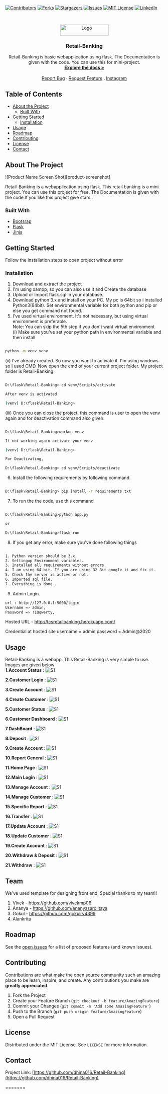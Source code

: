 <!-- PROJECT SHIELDS -->
<!--
*** I'm using markdown "reference style" links for readability.
*** Reference links are enclosed in brackets [ ] instead of parentheses ( ).
*** See the bottom of this document for the declaration of the reference variables
*** for contributors-url, forks-url, etc. This is an optional, concise syntax you may use.
*** https://www.markdownguide.org/basic-syntax/#reference-style-links
-->
[![Contributors][contributors-shield]][contributors-url]
[![Forks][forks-shield]][forks-url]
[![Stargazers][stars-shield]][stars-url]
[![Issues][issues-shield]][issues-url]
[![MIT License][license-shield]][license-url]
[![LinkedIn][linkedin-shield]][linkedin-url]



<!-- PROJECT LOGO -->
<br />
<p align="center">
  <a href="https://github.com/dhina016/Retail-Banking">
    <img src="screenshot/logo.png" alt="Logo" width="155" height="35">
  </a>

  <h3 align="center">Retail-Banking</h3>

  <p align="center">
Retail-Banking is basic webapplication using flask. The Documentation is given with the code. You can use this for mini-project.
    <br />
    <a href="https://github.com/dhina016/Retail-Banking"><strong>Explore the docs »</strong></a>
    <br />
    <br />
    <a href="https://github.com/dhina016/Retail-Banking/issues">Report Bug</a>
    ·
    <a href="https://github.com/dhina016/Retail-Banking/issues">Request Feature</a>
    .
    <a href="https://www.instagram.com/anintrovertinlove/">Instagram</a>
  </p>
</p>



<!-- TABLE OF CONTENTS -->
## Table of Contents

* [About the Project](#about-the-project)
  * [Built With](#built-with)
* [Getting Started](#getting-started)
  * [Installation](#installation)
* [Usage](#usage)
* [Roadmap](#roadmap)
* [Contributing](#contributing)
* [License](#license)
* [Contact](#contact)



<!-- ABOUT THE PROJECT -->
## About The Project

![Product Name Screen Shot][product-screenshot]
  
Retail-Banking is a webapplication using flask. This retail banking is a mini project. You can
use this project for free. The Documentation is given with the code.If you like this project give stars..


### Built With

* [Bootsrap](https://getbootstrap.com/)
* [Flask](https://flask.palletsprojects.com/en/1.1.x/)
* [Jinja](https://jinja.palletsprojects.com/en/2.11.x/)

<!-- GETTING STARTED -->
## Getting Started

Follow the installation steps to open project without error

### Installation
 
1. Download and extract the project
2. I'm using xampp, so you can also use it and Create the database
3. Upload or Import flask.sql in your database. 
4. Download python 3.x and install on your PC. My pc is 64bit so i installed Python3(64bit). Set environmental variable for both python and pip or else you get command not found.
5. I've used virtual environment. It's not necessary, but using virtual environment is preferable.  
Note: You can skip the 5th step if you don't want virtual environment  
(i) Make sure you've set your python path in environmental variable and then install 
```sh

python -m venv venv

```
(ii) I've already created. So now you want to activate it. I'm using windows. so I used CMD. Now open the cmd of your current project folder. My project folder is Retail-Banking.
```sh

D:\flask\Retail-Banking> cd venv/Scripts/activate

After venv is activated

(venv) D:\flask\Retail-Banking>

```
(iii) Once you can close the project, this command is user to open the venv again and for deactivation command also given.
```sh

D:\flask\Retail-Banking>workon venv

If not working again activate your venv

(venv) D:\flask\Retail-Banking>

For Deactivating,

D:\flask\Retail-Banking> cd venv/Scripts/deactivate

```
6. Install the following requirements by following command.
```sh

D:\flask\Retail-Banking> pip install -r requirements.txt

```
7. To run the the code, use this command 
```sh

D:\flask\Retail-Banking>python app.py

or

D:\flask\Retail-Banking>flask run

```

8. If you get any error, make sure you've done following things 
```sh

1. Python version should be 3.x.
2. Settingup Environment variables.
3. Installed all requirements without errors.
4. I am using 64 bit. If you are using 32 Bit google it and fix it.
5. Check the server is active or not.
6. Imported sql file.
7. Everything is done.
```
9. Admin Login.
```sh
url : http://127.0.0.1:5000/login
Username => admin,
Password => !1Qqwerty,

```

Hosted URL - http://tcsretailbanking.herokuapp.com/

Credential at hosted site
username = admin
password = Admin@2020
<!-- USAGE EXAMPLES -->
## Usage

Retail-Banking is a webapp. This Retail-Banking is very simple to use. Images are given below  
**1.Account Status** :
![S1][ss1]

**2.Customer Login** :
![S1][ss2]

**3.Create Account** :
![S1][ss3]

**4.Create Customer** :
![S1][ss4]

**5.Customer Status** :
![S1][ss5]

**6.Customer Dashboard** :
![S1][ss6]

**7.DashBoard** :
![S1][ss7]

**8.Deposit** :
![S1][ss8]

**9.Create Account** :
![S1][ss9]

**10.Report General** :
![S1][ss10]

**11.Home Page** :
![S1][ss11]

**12.Main Login** : 
![S1][ss12]

**13.Manage Account** : 
![S1][ss13]

**14.Manage Customer** : 
![S1][ss14]

**15.Specific Report** : 
![S1][ss15]

**16.Transfer** : 
![S1][ss16]

**17.Update Account** :
![S1][ss17]

**18.Update Customer** : 
![S1][ss18]

**19.Create Account** :
![S1][ss19]

**20.Withdraw & Deposit** : 
![S1][ss20]

**21.Withdraw** :
![S1][ss21]


<!-- TEAM -->
## Team

We've used template for designing front end. Special thanks to my team!!
1. Vivek - https://github.com/vivekmp06
2. Ananya - https://github.com/ananyasarolitaya
3. Gokul - https://github.com/gokulrv4399
4. Alankrita

<!-- ROADMAP -->
## Roadmap

See the [open issues](https://github.com/dhina016/Retail-Banking/issues) for a list of proposed features (and known issues).



<!-- CONTRIBUTING -->
## Contributing

Contributions are what make the open source community such an amazing place to be learn, inspire, and create. Any contributions you make are **greatly appreciated**.

1. Fork the Project
2. Create your Feature Branch (`git checkout -b feature/AmazingFeature`)
3. Commit your Changes (`git commit -m 'Add some AmazingFeature'`)
4. Push to the Branch (`git push origin feature/AmazingFeature`)
5. Open a Pull Request



<!-- LICENSE -->
## License

Distributed under the MIT License. See `LICENSE` for more information.



<!-- CONTACT -->
## Contact

Project Link: [https://github.com/dhina016/Retail-Banking](https://github.com/dhina016/Retail-Banking)




<!-- MARKDOWN LINKS & IMAGES -->
[contributors-shield]: https://img.shields.io/github/contributors/dhina016/Retail-Banking.svg?style=flat-square
[contributors-url]: https://github.com/dhina016/Retail-Banking/graphs/contributors
[forks-shield]: https://img.shields.io/github/forks/dhina016/Retail-Banking.svg?style=flat-square
[forks-url]: https://github.com/dhina016/Retail-Banking/network/members
[stars-shield]: https://img.shields.io/github/stars/dhina016/Retail-Banking.svg?style=flat-square
[stars-url]: https://github.com/dhina016/Retail-Banking/stargazers
[issues-shield]: https://img.shields.io/github/issues/dhina016/Retail-Banking.svg?style=flat-square
[issues-url]: https://github.com/dhina016/Retail-Banking/issues
[license-shield]: https://img.shields.io/github/license/dhina016/Retail-Banking.svg?style=flat-square
[license-url]: https://github.com/dhina016/Retail-Banking/blob/master/LICENSE.txt
[linkedin-shield]: https://img.shields.io/badge/-LinkedIn-black.svg?style=flat-square&logo=linkedin&colorB=555
[linkedin-url]: https://www.linkedin.com/in/dhina016/
[ss1]: screenshot/ss1.PNG
[ss2]: screenshot/ss2.PNG
[ss3]: screenshot/ss3.PNG
[ss4]: screenshot/ss4.PNG
[ss5]: screenshot/ss5.PNG
[ss6]: screenshot/ss6.PNG
[ss7]: screenshot/ss7.PNG
[ss8]: screenshot/ss8.PNG
[ss9]: screenshot/ss9.PNG
[ss10]: screenshot/ss10.PNG
[ss11]: screenshot/ss11.PNG
[ss12]: screenshot/ss12.PNG
[ss13]: screenshot/ss13.PNG
[ss14]: screenshot/ss14.PNG
[ss15]: screenshot/ss15.PNG
[ss16]: screenshot/ss16.PNG
[ss17]: screenshot/ss17.PNG
[ss18]: screenshot/ss18.PNG
[ss19]: screenshot/ss19.PNG
[ss20]: screenshot/ss20.PNG
[ss21]: screenshot/ss21.PNG
=======
